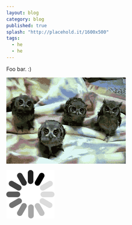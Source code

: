 ```yaml
---
layout: blog
category: blog
published: true
splash: "http://placehold.it/1600x500"
tags: 
  - he
  - he
---
```


Foo bar. :)




![Owltastic](/media/epic-owls.gif)

![159.png](media/159.png)
